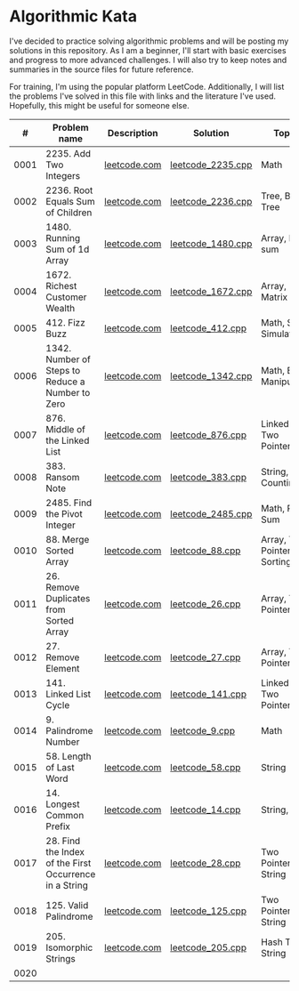 # Algorithmic Kata
I've decided to practice solving algorithmic problems and will be posting my solutions in this repository. As I am a beginner, I'll start with basic exercises and progress to more advanced challenges. I will also try to keep notes and summaries in the source files for future reference.

For training, I'm using the popular platform LeetCode. Additionally, I will list the problems I've solved in this file with links and the literature I've used. Hopefully, this might be useful for someone else.

|   #   |    Problem name    |    Description    |    Solution    |     Topics     |
|-------|--------------------|-------------------|----------------|----------------|
|  0001 | 2235. Add Two Integers | [leetcode.com](https://leetcode.com/problems/add-two-integers/)  | [leetcode_2235.cpp](https://github.com/cppikigai/algorithms_kata/blob/main/solutions/leetcode_2235.cpp)| Math |
|  0002 | 2236. Root Equals Sum of Children | [leetcode.com](https://leetcode.com/problems/root-equals-sum-of-children/)  | [leetcode_2236.cpp](https://github.com/cppikigai/algorithms_kata/blob/main/solutions/leetcode_2236.cpp)| Tree, Binary Tree |
|  0003 | 1480. Running Sum of 1d Array | [leetcode.com](https://leetcode.com/problems/running-sum-of-1d-array/)  | [leetcode_1480.cpp](https://github.com/cppikigai/algorithms_kata/blob/main/solutions/leetcode_1480.cpp) | Array, Prefix sum |
|  0004 | 1672. Richest Customer Wealth | [leetcode.com](https://leetcode.com/problems/richest-customer-wealth/) | [leetcode_1672.cpp](https://github.com/cppikigai/algorithms_kata/blob/main/solutions/leetcode_1672.cpp) | Array, Matrix |
|  0005 | 412. Fizz Buzz | [leetcode.com](https://leetcode.com/problems/fizz-buzz/description/) | [leetcode_412.cpp](https://github.com/cppikigai/algorithms_kata/blob/main/solutions/leetcode_412.cpp) | Math, String, Simulation |
|  0006 | 1342. Number of Steps to Reduce a Number to Zero | [leetcode.com](https://leetcode.com/problems/number-of-steps-to-reduce-a-number-to-zero/) | [leetcode_1342.cpp](https://github.com/cppikigai/algorithms_kata/blob/main/solutions/leetcode_1342.cpp) | Math, Bit Manipulation |
|  0007 | 876. Middle of the Linked List | [leetcode.com](https://leetcode.com/problems/middle-of-the-linked-list/) | [leetcode_876.cpp](https://github.com/cppikigai/algorithms_kata/blob/main/solutions/leetcode_876.cpp) | Linked List, Two Pointers |
|  0008 | 383. Ransom Note | [leetcode.com](https://leetcode.com/problems/ransom-note/) | [leetcode_383.cpp](https://github.com/cppikigai/algorithms_kata/blob/main/solutions/leetcode_383.cpp) | String, Counting |
|  0009 | 2485. Find the Pivot Integer | [leetcode.com](https://leetcode.com/problems/find-the-pivot-integer/) | [leetcode_2485.cpp](https://github.com/cppikigai/algorithms_kata/blob/main/solutions/leetcode_2485.cpp) | Math, Prefix Sum |
|  0010 | 88. Merge Sorted Array | [leetcode.com](https://leetcode.com/problems/merge-sorted-array/) | [leetcode_88.cpp](https://github.com/cppikigai/algorithms_kata/blob/main/solutions/leetcode_88.cpp) | Array, Two Pointers, Sorting |
|  0011 | 26. Remove Duplicates from Sorted Array | [leetcode.com](https://leetcode.com/problems/remove-duplicates-from-sorted-array/) | [leetcode_26.cpp](https://github.com/cppikigai/algorithms_kata/blob/main/solutions/leetcode_26.cpp) | Array, Two Pointers |
|  0012 | 27. Remove Element | [leetcode.com](https://leetcode.com/problems/remove-element/) | [leetcode_27.cpp](https://github.com/cppikigai/algorithms_kata/blob/main/solutions/leetcode_27.cpp) | Array, Two Pointers |
|  0013 | 141. Linked List Cycle | [leetcode.com](https://leetcode.com/problems/linked-list-cycle/description/) | [leetcode_141.cpp](https://github.com/cppikigai/algorithms_kata/blob/main/solutions/leetcode_141.cpp) | Linked List, Two Pointers |
|  0014 | 9. Palindrome Number | [leetcode.com](https://leetcode.com/problems/palindrome-number/) | [leetcode_9.cpp](https://github.com/cppikigai/algorithms_kata/blob/main/solutions/leetcode_9.cpp) | Math |
|  0015 | 58. Length of Last Word | [leetcode.com](https://leetcode.com/problems/length-of-last-word/) | [leetcode_58.cpp](https://github.com/cppikigai/algorithms_kata/blob/main/solutions/leetcode_58.cpp) | String |
|  0016 | 14. Longest Common Prefix | [leetcode.com](https://leetcode.com/problems/longest-common-prefix/) | [leetcode_14.cpp](https://github.com/cppikigai/algorithms_kata/blob/main/solutions/leetcode_14.cpp) | String, Trie |
|  0017 | 28. Find the Index of the First Occurrence in a String | [leetcode.com](https://leetcode.com/problems/find-the-index-of-the-first-occurrence-in-a-string/) | [leetcode_28.cpp](https://github.com/cppikigai/algorithms_kata/blob/main/solutions/leetcode_28.cpp) | Two Pointers, String |
|  0018 | 125. Valid Palindrome | [leetcode.com](https://leetcode.com/problems/valid-palindrome/) | [leetcode_125.cpp](https://github.com/cppikigai/algorithms_kata/blob/main/solutions/leetcode_125.cpp) | Two Pointers, String |
|  0019 | 205. Isomorphic Strings | [leetcode.com](https://leetcode.com/problems/isomorphic-strings/) | [leetcode_205.cpp](https://github.com/cppikigai/algorithms_kata/blob/main/solutions/leetcode_205.cpp) | Hash Table, String |
|  0020 |  |  |  |  |
